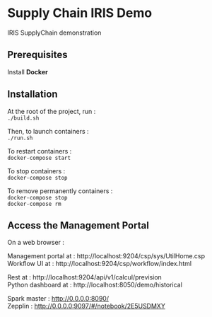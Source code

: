 Supply Chain IRIS Demo
==============
IRIS SupplyChain demonstration

## Prerequisites
Install **Docker**  

## Installation
At the root of the project, run :  
`./build.sh`

Then, to launch containers :  
`./run.sh`

To restart containers :  
`docker-compose start`

To stop containers :  
`docker-compose stop`

To remove permanently containers :  
`docker-compose stop`  
`docker-compose rm`

## Access the Management Portal
On a web browser :  

Management portal at : http://localhost:9204/csp/sys/UtilHome.csp  
Workflow UI at : http://localhost:9204/csp/workflow/index.html

Rest at : http://localhost:9204/api/v1/calcul/prevision  
Python dashboard at : http://localhost:8050/demo/historical

Spark master : http://0.0.0.0:8090/  
Zepplin : http://0.0.0.0:9097/#/notebook/2E5USDMXY
